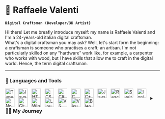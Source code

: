 # 🤙 Raffaele Valenti

**`Digital Craftsman (Developer/3D Artist)`**

Hi there! Let me breafly introduce myself: my name is Raffaele Valenti and I'm a 24-years-old italian digital craftsman.
<br />
What's a digital craftsman you may ask? Well, let's start form the beginning: a craftsman is someone who practises a craft; an artisan. I'm not particularly skilled on any "hardware" work like, for example, a carpenter who works with wood, but I have skills that allow me to craft in the digital world. Hence, the term digital craftsman.

---

### 🧰 Languages and Tools

<img align="left" alt="TypeScript" width="30px" style="padding-right: 10px" src="https://cdn.jsdelivr.net/gh/devicons/devicon/icons/typescript/typescript-plain.svg">
<img align="left" alt="JavaScript" width="30px" style="padding-right: 10px" src="https://cdn.jsdelivr.net/gh/devicons/devicon/icons/javascript/javascript-plain.svg">
<img align="left" alt="HTML 5" width="30px" style="padding-right: 10px" src="https://cdn.jsdelivr.net/gh/devicons/devicon/icons/html5/html5-plain.svg">
<img align="left" alt="CSS 3" width="30px" style="padding-right: 10px" src="https://cdn.jsdelivr.net/gh/devicons/devicon/icons/css3/css3-plain.svg">
<img align="left" alt="C#" width="30px" style="padding-right: 10px" src="https://cdn.jsdelivr.net/gh/devicons/devicon/icons/csharp/csharp-plain.svg">
<img align="left" alt="C" width="30px" style="padding-right: 10px" src="https://cdn.jsdelivr.net/gh/devicons/devicon/icons/c/c-plain.svg">
<img align="left" alt="C++" width="30px" style="padding-right: 10px" src="https://cdn.jsdelivr.net/gh/devicons/devicon/icons/cplusplus/cplusplus-plain.svg">
<img align="left" alt="Java" width="30px" style="padding-right: 10px" src="https://cdn.jsdelivr.net/gh/devicons/devicon/icons/java/java-plain.svg">
<img align="left" alt="React" width="30px" style="padding-right: 10px" src="https://cdn.jsdelivr.net/gh/devicons/devicon/icons/react/react-original.svg">
<img align="left" alt="Svelte" width="30px" style="padding-right: 10px" src="https://cdn.jsdelivr.net/gh/devicons/devicon/icons/svelte/svelte-original.svg">
<img align="left" alt="Ionic" width="30px" style="padding-right: 10px" src="https://cdn.jsdelivr.net/gh/devicons/devicon/icons/ionic/ionic-original.svg">
<img align="left" alt="NodeJS" width="30px" style="padding-right: 10px" src="https://cdn.jsdelivr.net/gh/devicons/devicon/icons/nodejs/nodejs-original.svg">
<img align="left" alt="Git" width="30px" style="padding-right: 10px" src="https://cdn.jsdelivr.net/gh/devicons/devicon/icons/git/git-plain.svg">
<img align="left" alt="Windows" width="30px" style="padding-right: 10px" src="https://cdn.jsdelivr.net/gh/devicons/devicon/icons/windows8/windows8-original.svg">
<img align="left" alt="Linux" width="30px" style="padding-right: 10px" src="https://cdn.jsdelivr.net/gh/devicons/devicon/icons/linux/linux-original.svg">
<img align="left" alt="VS Code" width="30px" style="padding-right: 10px" src="https://cdn.jsdelivr.net/gh/devicons/devicon/icons/vscode/vscode-original.svg">
<img align="left" alt="Visual Studio" width="30px" style="padding-right: 10px" src="https://cdn.jsdelivr.net/gh/devicons/devicon/icons/visualstudio/visualstudio-plain.svg">
<img align="left" alt="Blender" width="30px" style="padding-right: 10px" src="https://cdn.jsdelivr.net/gh/devicons/devicon/icons/blender/blender-original.svg">

#

<details>
    <summary><h3>👨‍💻 My Journey</h3></summary>
</details>
